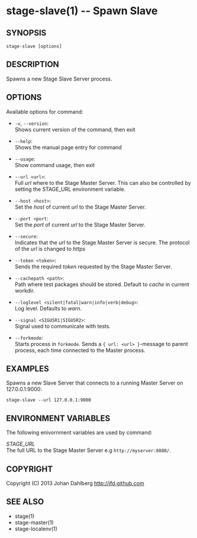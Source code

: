 stage-slave(1) -- Spawn Slave
=============================

## SYNOPSIS

    stage-slave [options]

## DESCRIPTION

Spawns a new Stage Slave Server process.

## OPTIONS

Available options for command:

* `-v`, `--version`:  
    Shows current version of the command, then exit

* `--help`:  
    Shows the manual page entry for command

* `--usage`:  
    Show command usage, then exit

* `--url <url>`:  
    Full _url_ where to the Stage Master Server. This can also be controlled by setting the STAGE_URL environment variable.

* `--host <host>`:  
    Set the _host_ of current _url_ to the Stage Master Server.

* `--port <port`:  
    Set the _port_ of current _url_ to the Stage Master Server.

* `--secure`:  
    Indicates that the _url_ to the Stage Master Server is secure. The protocol of the _url_ is changed to _https_

* `--token <token>`:  
    Sends the required _token_ requested by the Stage Master Server.

* `--cachepath <path>`:  
    Path where test packages should be stored. Default to _cache_ in current workdir.

* `--loglevel <silent|fatal|warn|info|verb|debug>`:  
    Log level. Defaults to _warn_.

* `--signal <SIGUSR1|SIGUSR2>`:  
    Signal used to communicate with tests.

* `--forkmode`:  
    Starts process in `forkmode`. Sends a `{ url: <url> }`-message to parent process, each time connected to the Master process.

## EXAMPLES

Spawns a new Slave Server that connects to a running Master Server on 127.0.0.1:9000:

    stage-slave --url 127.0.0.1:9000

## ENVIRONMENT VARIABLES

The following enivornment variables are used by command:

  *STAGE_URL*  
  The full URL to the Stage Master Server e.g `http://myserver:8080/`.

## COPYRIGHT

Copyright (C) 2013 Johan Dahlberg <http://jfd.github.com>

## SEE ALSO

* stage(1)
* stage-master(1)
* stage-localenv(1)